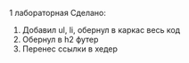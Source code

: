 1 лабораторная
Сделано:
1. Добавил ul, li, обернул в каркас <!DOCTYPE html> весь код
2. Обернул в h2 футер
3. Перенес ссылки в хедер
